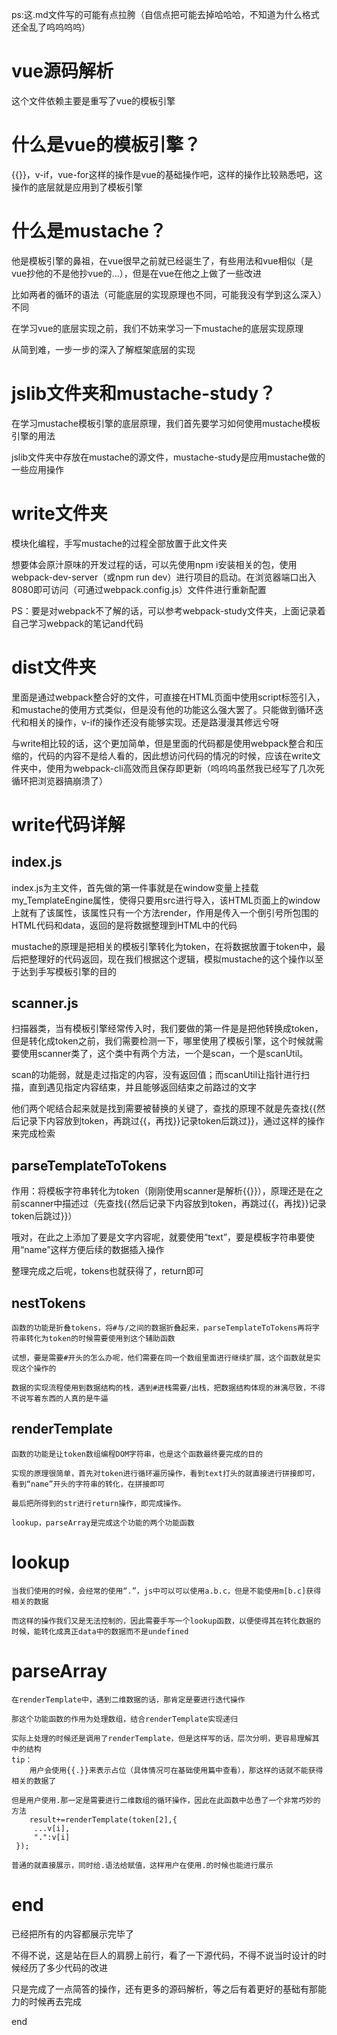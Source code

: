 ps:这.md文件写的可能有点拉胯（自信点把可能去掉哈哈哈，不知道为什么格式还全乱了呜呜呜呜）
# vue源码解析
 这个文件依赖主要是重写了vue的模板引擎
# 什么是vue的模板引擎？
 {{}}，v-if，vue-for这样的操作是vue的基础操作吧，这样的操作比较熟悉吧，这操作的底层就是应用到了模板引擎
# 什么是mustache？
 他是模板引擎的鼻祖，在vue很早之前就已经诞生了，有些用法和vue相似（是vue抄他的不是他抄vue的...），但是在vue在他之上做了一些改进
 
 比如两者的循环的语法（可能底层的实现原理也不同，可能我没有学到这么深入）不同
 
 在学习vue的底层实现之前，我们不妨来学习一下mustache的底层实现原理
 
 从简到难，一步一步的深入了解框架底层的实现
# jslib文件夹和mustache-study？
 在学习mustache模板引擎的底层原理，我们首先要学习如何使用mustache模板引擎的用法
 
 jslib文件夹中存放在mustache的源文件，mustache-study是应用mustache做的一些应用操作
# write文件夹

模块化编程，手写mustache的过程全部放置于此文件夹
 
 想要体会原汁原味的开发过程的话，可以先使用npm i安装相关的包，使用webpack-dev-server（或npm run dev）进行项目的启动。在浏览器端口出入8080即可访问（可通过webpack.config.js）文件件进行重新配置 
 
 PS：要是对webpack不了解的话，可以参考webpack-study文件夹，上面记录着自己学习webpack的笔记and代码 
 
# dist文件夹
 里面是通过webpack整合好的文件，可直接在HTML页面中使用script标签引入，和mustache的使用方式类似，但是没有他的功能这么强大罢了。只能做到循环迭代和相关的操作，v-if的操作还没有能够实现。还是路漫漫其修远兮呀
    
 与write相比较的话，这个更加简单，但是里面的代码都是使用webpack整合和压缩的，代码的内容不是给人看的，因此想访问代码的情况的时候，应该在write文件夹中，使用为webpack-cli高效而且保存即更新（呜呜呜虽然我已经写了几次死循环把浏览器搞崩溃了）
# write代码详解
## index.js
 
 index.js为主文件，首先做的第一件事就是在window变量上挂载my_TemplateEngine属性，使得只要用src进行导入，该HTML页面上的window上就有了该属性，该属性只有一个方法render，作用是传入一个倒引号所包围的HTML代码和data，返回的是将数据整理到HTML中的代码
    
 mustache的原理是把相关的模板引擎转化为token，在将数据放置于token中，最后把整理好的代码返回，现在我们根据这个逻辑，模拟mustache的这个操作以至于达到手写模板引擎的目的
## scanner.js
 扫描器类，当有模板引擎经常传入时，我们要做的第一件是是把他转换成token，但是转化成token之前，我们需要检测一下，哪里使用了模板引擎，这个时候就需要使用scanner类了，这个类中有两个方法，一个是scan，一个是scanUtil。
    
 scan的功能弱，就是走过指定的内容，没有返回值；而scanUtil让指针进行扫描，直到遇见指定内容结束，并且能够返回结束之前路过的文字
    
 他们两个呢结合起来就是找到需要被替换的关键了，查找的原理不就是先查找{{然后记录下内容放到token，再跳过{{，再找}}记录token后跳过}}，通过这样的操作来完成检索
## parseTemplateToTokens
 作用：将模板字符串转化为token（刚刚使用scanner是解析{{}}），原理还是在之前scanner中描述过（先查找{{然后记录下内容放到token，再跳过{{，再找}}记录token后跳过}}）
    
 哦对，在此之上添加了要是文字内容呢，就要使用“text”，要是模板字符串要使用“name”这样方便后续的数据插入操作
    
 整理完成之后呢，tokens也就获得了，return即可
## nestTokens

    函数的功能是折叠tokens，将#与/之间的数据折叠起来，parseTemplateToTokens再将字符串转化为token的时候需要使用到这个辅助函数
    
    试想，要是需要#开头的怎么办呢，他们需要在同一个数组里面进行继续扩展，这个函数就是实现这个操作的
    
    数据的实现流程使用到数据结构的栈，遇到#进栈需要/出栈，把数据结构体现的淋漓尽致，不得不说写着东西的人真的是牛逼
## renderTemplate
    函数的功能是让token数组编程DOM字符串，也是这个函数最终要完成的目的
    
    实现的原理很简单，首先对token进行循环遍历操作，看到text打头的就直接进行拼接即可，看到“name”开头的字符串的转化，在拼接即可
    
    最后把所得到的str进行return操作，即完成操作。
    
    lookup，parseArray是完成这个功能的两个功能函数
# lookup
    当我们使用的时候，会经常的使用“.”，js中可以可以使用a.b.c，但是不能使用m[b.c]获得相关的数据
    
    而这样的操作我们又是无法控制的，因此需要手写一个lookup函数，以便使得其在转化数据的时候，能转化成真正data中的数据而不是undefined
# parseArray
    在renderTemplate中，遇到二维数据的话，那肯定是要进行迭代操作
    
    那这个功能函数的作用为处理数组，结合renderTemplate实现递归
    
    实际上处理的时候还是调用了renderTemplate，但是这样写的话，层次分明，更容易理解其中的结构
    tip：
        用户会使用{{.}}来表示占位（具体情况可在基础使用篇中查看），那这样的话就不能获得相关的数据了
    
    但是用户使用.那一定是需要进行二维数组的循环操作，因此在此函数中怂恿了一个非常巧妙的方法
        result+=renderTemplate(token[2],{
         ...v[i],
         ".":v[i]
     });
    
    普通的就直接展示，同时给.语法给赋值，这样用户在使用.的时候也能进行展示
# end
 已经把所有的内容都展示完毕了
    
 不得不说，这是站在巨人的肩膀上前行，看了一下源代码，不得不说当时设计的时候经历了多少代码的改进
    
 只是完成了一点简答的操作，还有更多的源码解析，等之后有着更好的基础有那能力的时候再去完成
    
 end

